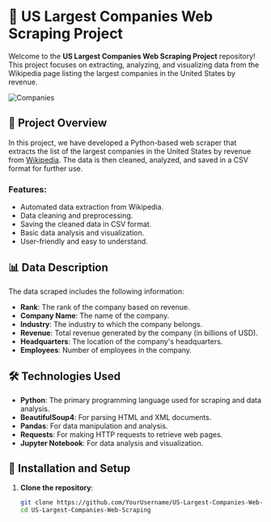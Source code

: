 # 🏢 US Largest Companies Web Scraping Project

Welcome to the **US Largest Companies Web Scraping Project** repository! This project focuses on extracting, analyzing, and visualizing data from the Wikipedia page listing the largest companies in the United States by revenue.

![Companies](https://upload.wikimedia.org/wikipedia/commons/8/89/NYC_Times_Square_wide_angle.jpg)

## 📑 Project Overview

In this project, we have developed a Python-based web scraper that extracts the list of the largest companies in the United States by revenue from [Wikipedia](https://en.wikipedia.org/wiki/List_of_largest_companies_in_the_United_States_by_revenue). The data is then cleaned, analyzed, and saved in a CSV format for further use.

### Features:
- Automated data extraction from Wikipedia.
- Data cleaning and preprocessing.
- Saving the cleaned data in CSV format.
- Basic data analysis and visualization.
- User-friendly and easy to understand.

## 📊 Data Description

The data scraped includes the following information:
- **Rank**: The rank of the company based on revenue.
- **Company Name**: The name of the company.
- **Industry**: The industry to which the company belongs.
- **Revenue**: Total revenue generated by the company (in billions of USD).
- **Headquarters**: The location of the company's headquarters.
- **Employees**: Number of employees in the company.

## 🛠 Technologies Used

- **Python**: The primary programming language used for scraping and data analysis.
- **BeautifulSoup4**: For parsing HTML and XML documents.
- **Pandas**: For data manipulation and analysis.
- **Requests**: For making HTTP requests to retrieve web pages.
- **Jupyter Notebook**: For data analysis and visualization.

## 🔧 Installation and Setup

1. **Clone the repository**:
   ```bash
   git clone https://github.com/YourUsername/US-Largest-Companies-Web-Scraping.git
   cd US-Largest-Companies-Web-Scraping
